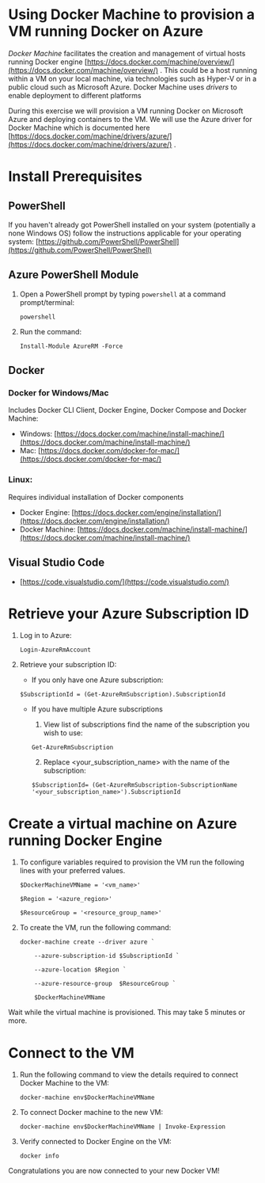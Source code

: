 # Using Docker Machine to provision a VM running Docker on Azure

_Docker Machine_ facilitates the creation and management of virtual hosts running Docker engine [https://docs.docker.com/machine/overview/](https://docs.docker.com/machine/overview/) . This could be a host running within a VM on your local machine, via technologies such as Hyper-V or in a public cloud such as Microsoft Azure. Docker Machine uses _drivers_ to enable deployment to different platforms

During this exercise we will provision a VM running Docker on Microsoft Azure and deploying containers to the VM. We will use the Azure driver for Docker Machine which is documented here [https://docs.docker.com/machine/drivers/azure/](https://docs.docker.com/machine/drivers/azure/) .

# Install Prerequisites

## PowerShell

If you haven't already got PowerShell installed on your system (potentially a none Windows OS) follow the instructions applicable for your operating system: [https://github.com/PowerShell/PowerShell](https://github.com/PowerShell/PowerShell)

## Azure PowerShell Module

1. Open a PowerShell prompt by typing ```powershell``` at a command prompt/terminal:
    ```
    powershell
    ```
2. Run the command:

    ```
    Install-Module AzureRM -Force
    ```

## Docker

### Docker for Windows/Mac

Includes Docker CLI Client, Docker Engine, Docker Compose and Docker Machine:

- Windows: [https://docs.docker.com/machine/install-machine/](https://docs.docker.com/machine/install-machine/)
- Mac: [https://docs.docker.com/docker-for-mac/](https://docs.docker.com/docker-for-mac/)

### Linux:

Requires individual installation of Docker components

- Docker Engine: [https://docs.docker.com/engine/installation/](https://docs.docker.com/engine/installation/)
- Docker Machine: [https://docs.docker.com/machine/install-machine/](https://docs.docker.com/machine/install-machine/)

## Visual Studio Code

- [https://code.visualstudio.com/](https://code.visualstudio.com/)

# Retrieve your Azure Subscription ID

1. Log in to Azure:

    ```
    Login-AzureRmAccount
    ```

2. Retrieve your subscription ID:
    - If you only have one Azure subscription:
    
    ```
    $SubscriptionId = (Get-AzureRmSubscription).SubscriptionId
    ```
    
    - If you have multiple Azure subscriptions
        1. View list of subscriptions find the name of the subscription you wish to use:

        ```
        Get-AzureRmSubscription
        ```

        2. Replace <your_subscription_name> with the name of the subscription:
    
        ```
        $SubscriptionId= (Get-AzureRmSubscription-SubscriptionName '<your_subscription_name>').SubscriptionId
        ```

# Create a virtual machine on Azure running Docker Engine

1. To configure variables required to provision the VM run the following lines with your preferred values.


    ```
    $DockerMachineVMName = '<vm_name>'

    $Region = '<azure_region>'

    $ResourceGroup = '<resource_group_name>'
    ```
2. To create the VM, run the following command:

    ```
    docker-machine create --driver azure `

        --azure-subscription-id $SubscriptionId `

        --azure-location $Region `

        --azure-resource-group  $ResourceGroup `

        $DockerMachineVMName
    ```
Wait while the virtual machine is provisioned. This may take 5 minutes or more.

# Connect to the VM

1. Run the following command to view the details required to connect Docker Machine to the VM:
    ```
    docker-machine env$DockerMachineVMName
    ```
2. To connect Docker machine to the new VM:

    ```
    docker-machine env$DockerMachineVMName | Invoke-Expression
    ```
3. Verify connected to Docker Engine on the VM:

    ```
    docker info
    ```
Congratulations you are now connected to your new Docker VM!